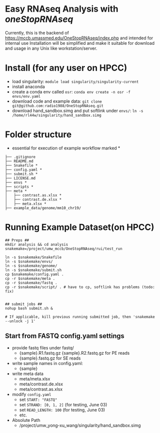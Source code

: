 # Easy RNAseq Analysis with *oneStopRNAseq*

Currently, this is the backend of https://mccb.umassmed.edu/OneStopRNAseq/index.php and intended for internal use
Installation will be simplified and make it suitable for download and usage in any Unix like workstation/server.

# Install (for any user on HPCC)

- load singularity: `module load singularity/singularity-current`
- install anaconda
- create a conda env called `osr`: `conda env create -n osr -f envs/env.yaml`
- download code and example data: `git clone git@github.com:radio1988/OneStopRNAseq.git`
- download hand_sandbox.simg and put softlink under `envs/`: `ln -s /home/rl44w/singularity/hand_sandbox.simg`

# Folder structure
- essential for execution of example workflow marked *

```
├── .gitignore
├── README.md
├── Snakefile *
├── config.yaml *
├── submit.sh *
├── LICENSE.md 
├── envs *
├── scripts *
├── meta *
│   ├── contrast.as.xlsx *
│   ├── contrast.de.xlsx *
│   ├── meta.xlsx *
├── example_data/genome/mm10_chr19/
```

# Running Example Dataset(on HPCC)
```
## Preps ##
mkdir analysis && cd analysis
snakemake=/project/umw_mccb/OneStopRNAseq/rui/test_run

ln -s $snakemake/Snakefile 
ln -s $snakemake/envs/
ln -s $snakemake/genome/
ln -s $snakemake/submit.sh 
cp $snakemake/config.yaml .
cp -r $snakemake/meta .
cp -r $snakemake/fastq .
cp -r $snakemake/script/ . # have to cp, softlink has problems (todo: fix)


## submit jobs ##
nohup bash submit.sh &

# If applicable, kill previous running submitted job, then 'snakemake --unlock -j 1'
```


## Start from FASTQ config.yaml settings
- provide fastq files under fastq/
	- {sample}.R1.fastq.gz {sample}.R2.fastq.gz for PE reads
	- {sample}.fastq.gz for SE reads
- write sample names in config.yaml: 
	- {sample}
- write meta data
	- meta/meta.xlsx
	- meta/contrast.de.xlsx 
	- meta/contrast.as.xlsx 
- modify `config.yaml`
	- set `START: "FASTQ"`
	- set `STRAND: [0, 1, 2]` (for testing, June 03)
	- set `READ_LENGTH: 100` (for testing, June 03)
	- etc.
- Absolute Path
	- /project/umw_yong-xu_wang/singularity/hand_sandbox.simg

	
